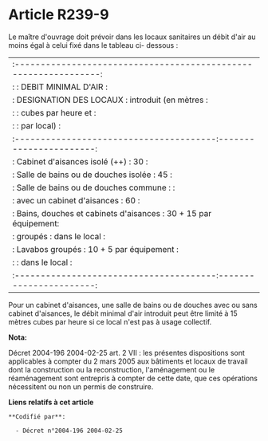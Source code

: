# Article R239-9

Le maître d'ouvrage doit prévoir dans les locaux sanitaires un débit d'air au moins égal à celui fixé dans le tableau ci-
dessous :

<table>
  <tbody><tr>
    <td> :---------------------------------------------------------------:</td>
  </tr>
  <tr>
    <td> :                                       :  DEBIT MINIMAL D'AIR  :</td>
  </tr>
  <tr>
    <td> :      DESIGNATION DES LOCAUX           : introduit (en mètres  :</td>
  </tr>
  <tr>
    <td> :                                       :  cubes par heure et   :</td>
  </tr>
  <tr>
    <td> :                                       :  par local)           :</td>
  </tr>
  <tr>
    <td> :---------------------------------------:-----------------------:</td>
  </tr>
  <tr>
    <td> : Cabinet d'aisances isolé (++)         :          30           :</td>
  </tr>
  <tr>
    <td> : Salle de bains ou de douches isolée   :          45           :</td>
  </tr>
  <tr>
    <td> : Salle de bains ou de douches commune  :                       :</td>
  </tr>
  <tr>
    <td> :  avec un cabinet d'aisances           :          60           :</td>
  </tr>
  <tr>
    <td> : Bains, douches et cabinets d'aisances : 30 + 15 par équipement:</td>
  </tr>
  <tr>
    <td> : groupés                               :  dans le local        :</td>
  </tr>
  <tr>
    <td> : Lavabos groupés                       : 10 + 5 par équipement :</td>
  </tr>
  <tr>
    <td> :                                       :  dans le local        :</td>
  </tr>
  <tr>
    <td> :---------------------------------------:-----------------------:</td>
  </tr>
</tbody></table>

Pour un cabinet d'aisances, une salle de bains ou de douches avec ou sans cabinet d'aisances, le débit minimal d'air
introduit peut être limité à 15 mètres cubes par heure si ce local n'est pas à usage collectif.

**Nota:**

Décret 2004-196 2004-02-25 art. 2 VII : les présentes dispositions sont applicables à compter du 2 mars 2005 aux bâtiments et
locaux de travail dont la construction ou la reconstruction, l'aménagement ou le réaménagement sont entrepris à compter de
cette date, que ces opérations nécessitent ou non un permis de construire.

**Liens relatifs à cet article**

	**Codifié par**:

	  - Décret n°2004-196 2004-02-25
